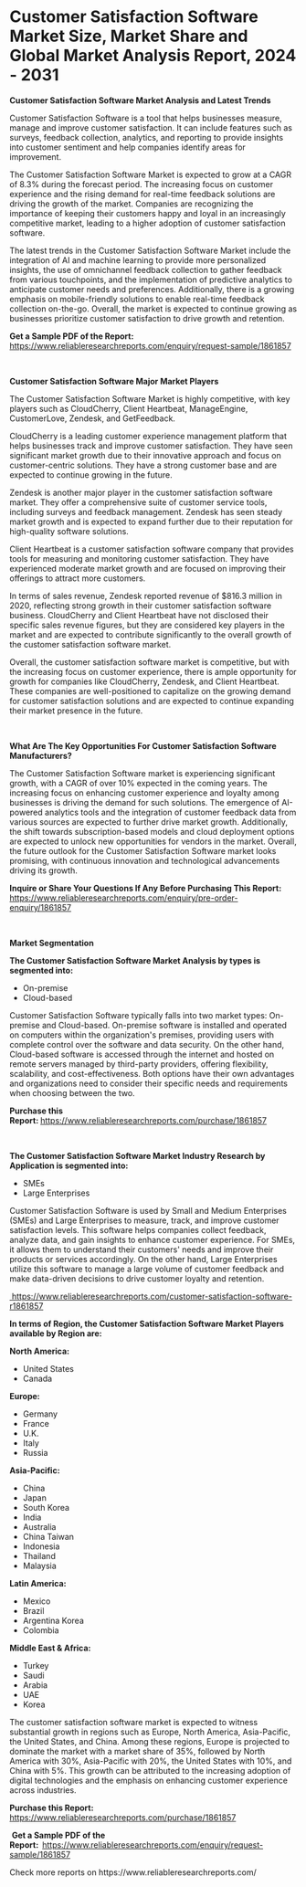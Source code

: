 <p><h1>Customer Satisfaction Software Market Size, Market Share and Global Market Analysis Report, 2024 - 2031</h1></p><p><strong>Customer Satisfaction Software Market Analysis and Latest Trends</strong></p>
<p><p>Customer Satisfaction Software is a tool that helps businesses measure, manage and improve customer satisfaction. It can include features such as surveys, feedback collection, analytics, and reporting to provide insights into customer sentiment and help companies identify areas for improvement.</p><p>The Customer Satisfaction Software Market is expected to grow at a CAGR of 8.3% during the forecast period. The increasing focus on customer experience and the rising demand for real-time feedback solutions are driving the growth of the market. Companies are recognizing the importance of keeping their customers happy and loyal in an increasingly competitive market, leading to a higher adoption of customer satisfaction software.</p><p>The latest trends in the Customer Satisfaction Software Market include the integration of AI and machine learning to provide more personalized insights, the use of omnichannel feedback collection to gather feedback from various touchpoints, and the implementation of predictive analytics to anticipate customer needs and preferences. Additionally, there is a growing emphasis on mobile-friendly solutions to enable real-time feedback collection on-the-go. Overall, the market is expected to continue growing as businesses prioritize customer satisfaction to drive growth and retention.</p></p>
<p><strong>Get a Sample PDF of the Report:&nbsp;</strong> <a href="https://www.reliableresearchreports.com/enquiry/request-sample/1861857">https://www.reliableresearchreports.com/enquiry/request-sample/1861857</a></p>
<p>&nbsp;</p>
<p><strong>Customer Satisfaction Software Major Market Players</strong></p>
<p><p>The Customer Satisfaction Software Market is highly competitive, with key players such as CloudCherry, Client Heartbeat, ManageEngine, CustomerLove, Zendesk, and GetFeedback. </p><p>CloudCherry is a leading customer experience management platform that helps businesses track and improve customer satisfaction. They have seen significant market growth due to their innovative approach and focus on customer-centric solutions. They have a strong customer base and are expected to continue growing in the future.</p><p>Zendesk is another major player in the customer satisfaction software market. They offer a comprehensive suite of customer service tools, including surveys and feedback management. Zendesk has seen steady market growth and is expected to expand further due to their reputation for high-quality software solutions.</p><p>Client Heartbeat is a customer satisfaction software company that provides tools for measuring and monitoring customer satisfaction. They have experienced moderate market growth and are focused on improving their offerings to attract more customers.</p><p>In terms of sales revenue, Zendesk reported revenue of $816.3 million in 2020, reflecting strong growth in their customer satisfaction software business. CloudCherry and Client Heartbeat have not disclosed their specific sales revenue figures, but they are considered key players in the market and are expected to contribute significantly to the overall growth of the customer satisfaction software market.</p><p>Overall, the customer satisfaction software market is competitive, but with the increasing focus on customer experience, there is ample opportunity for growth for companies like CloudCherry, Zendesk, and Client Heartbeat. These companies are well-positioned to capitalize on the growing demand for customer satisfaction solutions and are expected to continue expanding their market presence in the future.</p></p>
<p>&nbsp;</p>
<p><strong>What Are The Key Opportunities For Customer Satisfaction Software Manufacturers?</strong></p>
<p><p>The Customer Satisfaction Software market is experiencing significant growth, with a CAGR of over 10% expected in the coming years. The increasing focus on enhancing customer experience and loyalty among businesses is driving the demand for such solutions. The emergence of AI-powered analytics tools and the integration of customer feedback data from various sources are expected to further drive market growth. Additionally, the shift towards subscription-based models and cloud deployment options are expected to unlock new opportunities for vendors in the market. Overall, the future outlook for the Customer Satisfaction Software market looks promising, with continuous innovation and technological advancements driving its growth.</p></p>
<p><strong>Inquire or Share Your Questions If Any Before Purchasing This Report:</strong> <a href="https://www.reliableresearchreports.com/enquiry/pre-order-enquiry/1861857">https://www.reliableresearchreports.com/enquiry/pre-order-enquiry/1861857</a></p>
<p>&nbsp;</p>
<p><strong>Market Segmentation</strong></p>
<p><strong>The Customer Satisfaction Software Market Analysis by types is segmented into:</strong></p>
<p><ul><li>On-premise</li><li>Cloud-based</li></ul></p>
<p><p>Customer Satisfaction Software typically falls into two market types: On-premise and Cloud-based. On-premise software is installed and operated on computers within the organization's premises, providing users with complete control over the software and data security. On the other hand, Cloud-based software is accessed through the internet and hosted on remote servers managed by third-party providers, offering flexibility, scalability, and cost-effectiveness. Both options have their own advantages and organizations need to consider their specific needs and requirements when choosing between the two.</p></p>
<p><strong>Purchase this Report:&nbsp;</strong><a href="https://www.reliableresearchreports.com/purchase/1861857">https://www.reliableresearchreports.com/purchase/1861857</a></p>
<p>&nbsp;</p>
<p><strong>The Customer Satisfaction Software Market Industry Research by Application is segmented into:</strong></p>
<p><ul><li>SMEs</li><li>Large Enterprises</li></ul></p>
<p><p>Customer Satisfaction Software is used by Small and Medium Enterprises (SMEs) and Large Enterprises to measure, track, and improve customer satisfaction levels. This software helps companies collect feedback, analyze data, and gain insights to enhance customer experience. For SMEs, it allows them to understand their customers' needs and improve their products or services accordingly. On the other hand, Large Enterprises utilize this software to manage a large volume of customer feedback and make data-driven decisions to drive customer loyalty and retention.</p></p>
<p><a href="https://www.reliableresearchreports.com/customer-satisfaction-software-r1861857">&nbsp;https://www.reliableresearchreports.com/customer-satisfaction-software-r1861857</a></p>
<p><strong>In terms of Region, the Customer Satisfaction Software Market Players available by Region are:</strong></p>
<p>
    <p> <strong> North America: </strong>
        <ul>
            <li>United States</li>
            <li>Canada</li>
        </ul>
        </p> 
    <p> <strong> Europe: </strong>
        <ul>
            <li>Germany</li>
            <li>France</li>
            <li>U.K.</li>
            <li>Italy</li>
            <li>Russia</li>
        </ul>
        </p> 
    <p> <strong> Asia-Pacific: </strong>
        <ul>
            <li>China</li>
            <li>Japan</li>
            <li>South Korea</li>
            <li>India</li>
            <li>Australia</li>
            <li>China Taiwan</li>
            <li>Indonesia</li>
            <li>Thailand</li>
            <li>Malaysia</li>
        </ul>
        </p> 
    <p> <strong> Latin America: </strong>
        <ul>
            <li>Mexico</li>
            <li>Brazil</li>
            <li>Argentina Korea</li>
            <li>Colombia</li>
        </ul>
        </p> 
    <p> <strong> Middle East & Africa: </strong>
        <ul>
            <li>Turkey</li>
            <li>Saudi</li>
            <li>Arabia</li>
            <li>UAE</li>
            <li>Korea</li>
        </ul>
    </p>
    </p>
<p><p>The customer satisfaction software market is expected to witness substantial growth in regions such as Europe, North America, Asia-Pacific, the United States, and China. Among these regions, Europe is projected to dominate the market with a market share of 35%, followed by North America with 30%, Asia-Pacific with 20%, the United States with 10%, and China with 5%. This growth can be attributed to the increasing adoption of digital technologies and the emphasis on enhancing customer experience across industries.</p></p>
<p><strong>Purchase this Report: </strong><a href="https://www.reliableresearchreports.com/purchase/1861857">https://www.reliableresearchreports.com/purchase/1861857</a></p>
<p>&nbsp;<strong>Get a Sample PDF of the Report:&nbsp;&nbsp;</strong><a href="https://www.reliableresearchreports.com/enquiry/request-sample/1861857">https://www.reliableresearchreports.com/enquiry/request-sample/1861857</a></p>
<p><strong></strong></p>
<p>Check more reports on https://www.reliableresearchreports.com/</p>